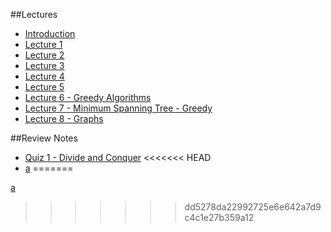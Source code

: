 ##Lectures

* [Introduction](README.md)
* [Lecture 1](lecture-1.md)
* [Lecture 2](lecture-2.md)
* [Lecture 3](lecture-3.md)
* [Lecture 4](lecture-4.md)
* [Lecture 5](lecture-5.md)
* [Lecture 6 - Greedy Algorithms](greedy.md)
* [Lecture 7 - Minimum Spanning Tree - Greedy](min-span-tree.md)
* [Lecture 8 - Graphs](graphs.md)

##Review Notes
* [Quiz 1 - Divide and Conquer](quiz1_review.md)
<<<<<<< HEAD
* [a](PS1.md)
=======

[a](PS1.md)
>>>>>>> dd5278da22992725e6e642a7d9c4c1e27b359a12
